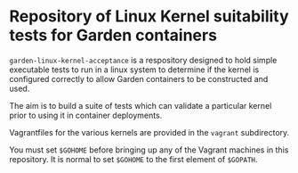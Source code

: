 # Repository of Linux Kernel suitability tests for Garden containers

`garden-linux-kernel-acceptance` is a respository designed to hold simple executable tests
to run in a linux system to determine if the kernel is configured correctly to allow Garden
containers to be constructed and used.

The aim is to build a suite of tests which can validate a particular kernel prior to using
it in container deployments.

Vagrantfiles for the various kernels are provided in the `vagrant` subdirectory.

You must set `$GOHOME` before bringing up any of the Vagrant machines in this repository. It is normal to set `$GOHOME` to the first element of `$GOPATH`.